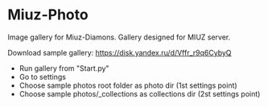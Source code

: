 # Miuz-Photo
Image gallery for Miuz-Diamons.
Gallery designed for MIUZ server.

Download sample gallery:
https://disk.yandex.ru/d/Vffr_r9q6CybyQ

- Run gallery from "Start.py"
- Go to settings
- Choose sample photos root folder as photo dir (1st settings point)
- Choose sample photos/_collections as collections dir (2st settings point)